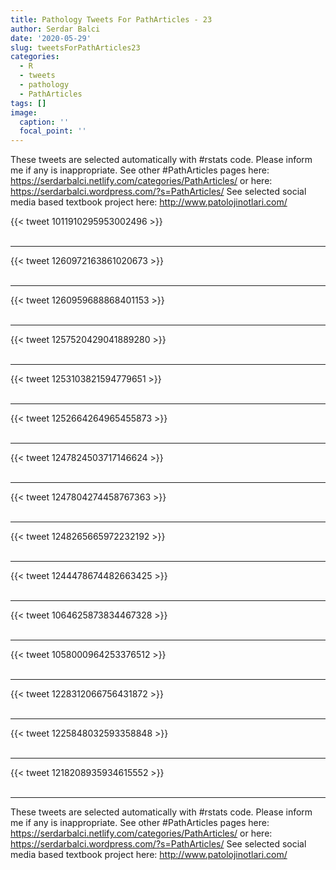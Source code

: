 ```yaml
---
title: Pathology Tweets For PathArticles - 23
author: Serdar Balci
date: '2020-05-29'
slug: tweetsForPathArticles23
categories:
  - R
  - tweets
  - pathology
  - PathArticles
tags: []
image:
  caption: ''
  focal_point: ''
---
```



These tweets are selected automatically with #rstats code. Please inform me if any is inappropriate.
See other #PathArticles pages here: https://serdarbalci.netlify.com/categories/PathArticles/  or here: https://serdarbalci.wordpress.com/?s=PathArticles/ 
See selected social media based textbook project here: http://www.patolojinotlari.com/

{{< tweet 1011910295953002496 >}}
<br>
<br>
<hr>
{{< tweet 1260972163861020673 >}}
<br>
<br>
<hr>
{{< tweet 1260959688868401153 >}}
<br>
<br>
<hr>
{{< tweet 1257520429041889280 >}}
<br>
<br>
<hr>
{{< tweet 1253103821594779651 >}}
<br>
<br>
<hr>
{{< tweet 1252664264965455873 >}}
<br>
<br>
<hr>
{{< tweet 1247824503717146624 >}}
<br>
<br>
<hr>
{{< tweet 1247804274458767363 >}}
<br>
<br>
<hr>
{{< tweet 1248265665972232192 >}}
<br>
<br>
<hr>
{{< tweet 1244478674482663425 >}}
<br>
<br>
<hr>
{{< tweet 1064625873834467328 >}}
<br>
<br>
<hr>
{{< tweet 1058000964253376512 >}}
<br>
<br>
<hr>
{{< tweet 1228312066756431872 >}}
<br>
<br>
<hr>
{{< tweet 1225848032593358848 >}}
<br>
<br>
<hr>
{{< tweet 1218208935934615552 >}}
<br>
<br>
<hr>


These tweets are selected automatically with #rstats code. Please inform me if any is inappropriate.
See other #PathArticles pages here: https://serdarbalci.netlify.com/categories/PathArticles/  or here: https://serdarbalci.wordpress.com/?s=PathArticles/ 
See selected social media based textbook project here: http://www.patolojinotlari.com/
